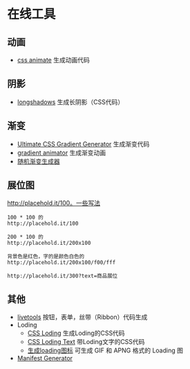 # 在线工具
## 动画
* [css animate](http://cssanimate.com/) 生成动画代码

## 阴影
* [longshadows](http://sandbox.juan-i.com/longshadows/) 生成长阴影（CSS代码）

## 渐变
* [Ultimate CSS Gradient Generator](http://www.colorzilla.com/gradient-editor/) 生成渐变代码
* [gradient animator](http://www.gradient-animator.com/) 生成渐变动画
* [随机渐变生成器](http://paintbycode.github.io/gradient-generator/)

## 展位图
http://placehold.it/100。一些写法
```
100 * 100 的
http://placehold.it/100

200 * 100 的
http://placehold.it/200x100

背景色是红色，字的是颜色白色的
http://placehold.it/200x100/f00/fff

http://placehold.it/300?text=商品展位
```

## 其他
* [livetools](http://livetools.uiparade.com/index.html) 按钮，表单，丝带（Ribbon）代码生成
* Loding
	* [CSS Loding](http://cssload.net/) 生成Loding的CSS代码
	* [CSS Loding Text](http://cssload.net/en/animated_text) 带Loding文字的CSS代码
	* [生成loading图标](http://preloaders.net/) 可生成 GIF 和 APNG 格式的 Loading 图
* [Manifest Generator]( http://brucelawson.github.io/manifest/)
